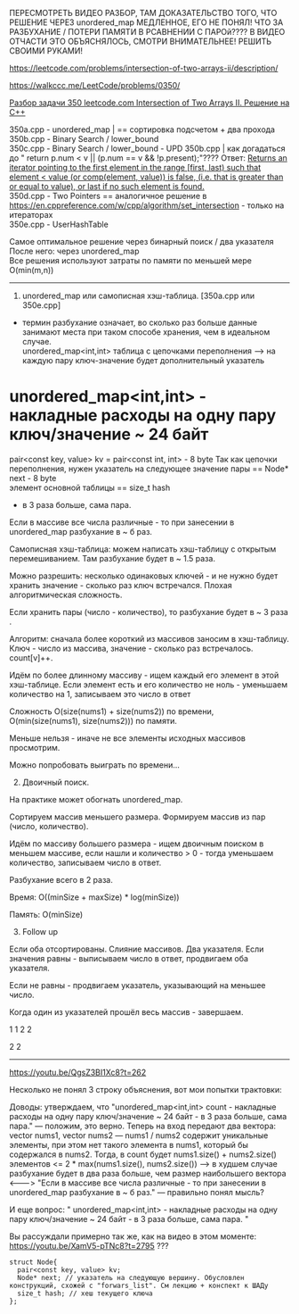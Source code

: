 ПЕРЕСМОТРЕТЬ ВИДЕО РАЗБОР, ТАМ ДОКАЗАТЕЛЬСТВО ТОГО, ЧТО РЕШЕНИЕ ЧЕРЕЗ unordered_map МЕДЛЕННОЕ, ЕГО НЕ ПОНЯЛ! ЧТО ЗА РАЗБУХАНИЕ / ПОТЕРИ ПАМЯТИ В РСАВНЕНИИ С ПАРОй???? В ВИДЕО ОТЧАСТИ ЭТО ОБЪЯСНЯЛОСЬ, СМОТРИ ВНИМАТЕЛЬНЕЕ!
РЕШИТЬ СВОИМИ РУКАМИ!

https://leetcode.com/problems/intersection-of-two-arrays-ii/description/

https://walkccc.me/LeetCode/problems/0350/

[Разбор задачи 350 leetcode.com Intersection of Two Arrays II. Решение на C++](https://www.youtube.com/watch?v=QgsZ3BI1Xc8&ab_channel=3.5%D0%B7%D0%B0%D0%B4%D0%B0%D1%87%D0%B8%D0%B2%D0%BD%D0%B5%D0%B4%D0%B5%D0%BB%D1%8E)

350a.cpp - unordered_map  | == сортировка подсчетом + два прохода  
350b.cpp - Binary Search / lower_bound  
350c.cpp - Binary Search / lower_bound - UPD 350b.cpp | как догадаться до " return p.num < v || (p.num == v && !p.present);"???? Ответ: [Returns an iterator pointing to the first element in the range \[first, last) such that element < value (or comp(element, value)) is false, (i.e. that is greater than or equal to value), or last if no such element is found.](https://en.cppreference.com/w/cpp/algorithm/lower_bound)  
350d.cpp - Two Pointers == аналогичное решение в https://en.cppreference.com/w/cpp/algorithm/set_intersection - только на итераторах  
350e.cpp - UserHashTable

Самое оптимальное решение через бинарный поиск / два указателя  
После него: через unordered_map  
Все решения используют затраты по памяти по меньшей мере O(min(m,n))

_______________

1. unordered_map или самописная хэш-таблица. [350a.cpp или 350e.cpp]

* термин разбухание означает, во сколько раз больше данные занимают места при таком способе хранения, чем в идеальном случае.  
unordered_map<int,int> таблица с цепочками переполнения --> на каждую пару ключ-значение будет дополнительный указатель

unordered_map<int,int> - накладные расходы на одну пару ключ/значение ~ 24 байт    
==  
pair<const key, value> kv = pair<const int, int> - 8 byte
Так как цепочки переполнения, нужен указатель на следующее значение пары == Node* next - 8 byte  
элемент основной таблицы == size_t hash  

- в 3 раза больше, сама пара.

Если в массиве все числа различные - то при занесении в unordered_map разбухание в ~ б раз.

Самописная хэш-таблица: можем написать хэш-таблицу с открытым перемешиванием. Там разбухание будет в ~ 1.5 раза.

Можно разрешить: несколько одинаковых ключей - и не нужно будет хранить значение - сколько раз ключ встречался. Плохая алгоритмическая сложность.

Если хранить пары (число - количество), то разбухание будет в ~ 3 раза .

Алгоритм: сначала более короткий из массивов заносим в хэш-таблицу. Ключ - число из массива, значение - сколько раз встречалось. count[v]++.

Идём по более длинному массиву - ищем каждый его элемент в этой хэш-таблице. 
Если элемент есть и его количество не ноль - уменьшаем количество на 1, записываем это число в ответ

Сложность O(size(nums1) + size(nums2)) по времени,  
O(min(size(nums1), size(nums2))) по памяти.

Меньше нельзя - иначе не все элементы исходных массивов просмотрим.

Можно попробовать выиграть по времени...

2. Двоичный поиск.

На практике может обогнать unordered_map.

Сортируем массив меньшего размера. Формируем массив из пар (число, количество).

Идём по массиву большего размера - ищем двоичным поиском в меньшем массиве, 
если нашли и количество > 0 - тогда уменьшаем количество, записываем число в ответ.

Разбухание всего в 2 раза.

Время: O((minSize + maxSize) * log(minSize))

Память: O(minSize)

3. Follow up

Если оба отсортированы. Слияние массивов. Два указателя. 
Если значения равны - выписываем число в ответ, продвигаем оба указателя.

Если не равны - продвигаем указатель, указывающий на меньшее число.

Когда один из указателей прошёл весь массив - завершаем.

1 1 2 2 
 
2 2

_____

https://youtu.be/QgsZ3BI1Xc8?t=262

Несколько не понял 3 строку объяснения, вот мои попытки трактовки:

Доводы: утверждаем, что "unordered_map<int,int> count - накладные расходы на одну пару ключ/значение ~ 24 байт - в 3 раза больше, сама пара." — положим, это верно.
Теперь на вход передают два вектора: vector<int> nums1, vector<int> nums2 — nums1 / nums2 содержит уникальные элементы, при этом нет такого элемента в nums1, который бы содержался в nums2. Тогда, в count будет nums1.size() + nums2.size() элементов <= 2 * max(nums1.size(), nums2.size()) —-> в худшем случае разбухание будет в два раза больше, чем размер наибольшего вектора <---> "Если в массиве все числа различные - то при занесении в unordered_map разбухание в ~ б раз." — правильно понял мысль?

И еще вопрос:
"
unordered_map<int,int> - накладные расходы на одну пару ключ/значение ~ 24 байт - в 3 раза больше, сама пара.
"

Вы рассуждали примерно так же, как на видео в этом моменте: https://youtu.be/XamV5-pTNc8?t=2795
???

    struct Node{
      pair<const key, value> kv;
      Node* next; // указатель на следующую вершину. Обусловлен конструкций, схожей с "forwars_list". См лекцию + конспект к ШАДу
      size_t hash; // хеш текущего ключа
    };
